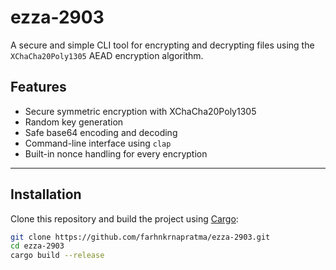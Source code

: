 # ezza-2903

A secure and simple CLI tool for encrypting and decrypting files using the `XChaCha20Poly1305` AEAD encryption algorithm.

## Features

- Secure symmetric encryption with XChaCha20Poly1305
- Random key generation
- Safe base64 encoding and decoding
- Command-line interface using `clap`
- Built-in nonce handling for every encryption

---

## Installation

Clone this repository and build the project using [Cargo](https://doc.rust-lang.org/cargo/):

```bash
git clone https://github.com/farhnkrnapratma/ezza-2903.git
cd ezza-2903
cargo build --release
